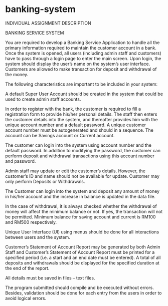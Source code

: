 # banking-system
INDIVIDUAL ASSIGNMENT DESCRIPTION

BANKING SERVICE SYSTEM

You are required to develop a Banking Service Application to handle all the primary information required to maintain the customer account in a bank. Once the system is opened, all users (including admin staff and customers) have to pass through a login page to enter the main screen. Upon login, the system should display the user’s name on the system’s user interface. Customers are allowed to make transaction for deposit and withdrawal of the money.

The following characteristics are important to be included in your system:

A default Super User Account should be created in the system that could be used to create admin staff accounts.

In order to register with the bank, the customer is required to fill a registration form to provide his/her personal details. The staff then enters the customer details into the system, and thereafter provides him with the unique account number and a default password. A unique customer account number must be autogenerated and should in a sequence. The account can be Savings account or Current account.

The customer can login into the system using account number and the default password. In addition to modifying the password, the customer can perform deposit and withdrawal transactions using this account number and password.

Admin staff may update or edit the customer’s details. However, the customer’s ID and name should not be available for update. Customer may only perform Deposits or Withdrawals.

The Customer can login into the system and deposit any amount of money in his/her account and the increase in balance is updated in the data file.

In the case of withdrawal, it is always checked whether the withdrawal of money will affect the minimum balance or not. If yes, the transaction will not be permitted. Minimum balance for saving account and current is RM100 and RM500 respectively.

Unique User Interface (UI) using menus should be done for all interactions between users and the system.

Customer’s Statement of Account Report may be generated by both Admin Staff and Customer’s Statement of Account Report must be printed for a specified period (i.e. a start and an end date must be entered). A total of all deposits and withdrawals should be displayed for the specified duration at the end of the report.

All details must be saved in files – text files.

The program submitted should compile and be executed without errors. Besides, validation should be done for each entry from the users in order to avoid logical errors.
